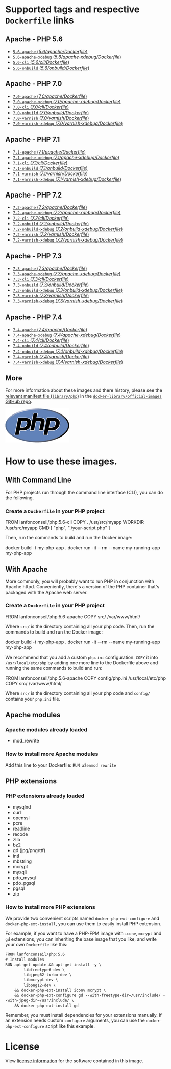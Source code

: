 # Supported tags and respective `Dockerfile` links

## Apache - PHP 5.6

- [`5.6-apache` (*5.6/apache/Dockerfile*)](https://github.com/lanfon-conseil/docker-php/blob/master/5.6/apache/Dockerfile)
- [`5.6-apache-xdebug` (*5.6/apache-xdebug/Dockerfile*)](https://github.com/lanfon-conseil/docker-php/blob/master/5.6/apache-xdebug/Dockerfile)
- [`5.6-cli` (*5.6/cli/Dockerfile*)](https://github.com/lanfon-conseil/docker-php/blob/master/5.6/cli/Dockerfile)
- [`5.6-onbuild` (*5.6/onbuild/Dockerfile*)](https://github.com/lanfon-conseil/docker-php/blob/master/5.6/onbuild/Dockerfile)

## Apache - PHP 7.0

- [`7.0-apache` (*7.0/apache/Dockerfile*)](https://github.com/lanfon-conseil/docker-php/blob/master/7.0/apache/Dockerfile)
- [`7.0-apache-xdebug` (*7.0/apache-xdebug/Dockerfile*)](https://github.com/lanfon-conseil/docker-php/blob/master/7.0/apache-xdebug/Dockerfile)
- [`7.0-cli` (*7.0/cli/Dockerfile*)](https://github.com/lanfon-conseil/docker-php/blob/master/7.0/cli/Dockerfile)
- [`7.0-onbuild` (*7.0/onbuild/Dockerfile*)](https://github.com/lanfon-conseil/docker-php/blob/master/7.0/onbuild/Dockerfile)
- [`7.0-varnish` (*7.0/varnish/Dockerfile*)](https://github.com/lanfon-conseil/docker-php/blob/master/7.0/varnish/Dockerfile)
- [`7.0-varnish-xdebug` (*7.0/varnish-xdebug/Dockerfile*)](https://github.com/lanfon-conseil/docker-php/blob/master/7.0/varnish-xdebug/Dockerfile)

## Apache - PHP 7.1

- [`7.1-apache` (*7.1/apache/Dockerfile*)](https://github.com/lanfon-conseil/docker-php/blob/master/7.1/apache/Dockerfile)
- [`7.1-apache-xdebug` (*7.1/apache-xdebug/Dockerfile*)](https://github.com/lanfon-conseil/docker-php/blob/master/7.1/apache-xdebug/Dockerfile)
- [`7.1-cli` (*7.1/cli/Dockerfile*)](https://github.com/lanfon-conseil/docker-php/blob/master/7.1/cli/Dockerfile)
- [`7.1-onbuild` (*7.1/onbuild/Dockerfile*)](https://github.com/lanfon-conseil/docker-php/blob/master/7.1/onbuild/Dockerfile)
- [`7.1-varnish` (*7.1/varnish/Dockerfile*)](https://github.com/lanfon-conseil/docker-php/blob/master/7.1/varnish/Dockerfile)
- [`7.1-varnish-xdebug` (*7.1/varnish-xdebug/Dockerfile*)](https://github.com/lanfon-conseil/docker-php/blob/master/7.1/varnish-xdebug/Dockerfile)

## Apache - PHP 7.2

- [`7.2-apache` (*7.2/apache/Dockerfile*)](https://github.com/lanfon-conseil/docker-php/blob/master/7.2/apache/Dockerfile)
- [`7.2-apache-xdebug` (*7.2/apache-xdebug/Dockerfile*)](https://github.com/lanfon-conseil/docker-php/blob/master/7.2/apache-xdebug/Dockerfile)
- [`7.2-cli` (*7.2/cli/Dockerfile*)](https://github.com/lanfon-conseil/docker-php/blob/master/7.2/cli/Dockerfile)
- [`7.2-onbuild` (*7.2/onbuild/Dockerfile*)](https://github.com/lanfon-conseil/docker-php/blob/master/7.2/onbuild/Dockerfile)
- [`7.2-onbuild-xdebug` (*7.2/onbuild-xdebug/Dockerfile*)](https://github.com/lanfon-conseil/docker-php/blob/master/7.2/onbuild-xdebug/Dockerfile)
- [`7.2-varnish` (*7.2/varnish/Dockerfile*)](https://github.com/lanfon-conseil/docker-php/blob/master/7.2/varnish/Dockerfile)
- [`7.2-varnish-xdebug` (*7.2/varnish-xdebug/Dockerfile*)](https://github.com/lanfon-conseil/docker-php/blob/master/7.2/varnish-xdebug/Dockerfile)

## Apache - PHP 7.3

- [`7.3-apache` (*7.3/apache/Dockerfile*)](https://github.com/lanfon-conseil/docker-php/blob/master/7.3/apache/Dockerfile)
- [`7.3-apache-xdebug` (*7.3/apache-xdebug/Dockerfile*)](https://github.com/lanfon-conseil/docker-php/blob/master/7.3/apache-xdebug/Dockerfile)
- [`7.3-cli` (*7.3/cli/Dockerfile*)](https://github.com/lanfon-conseil/docker-php/blob/master/7.3/cli/Dockerfile)
- [`7.3-onbuild` (*7.3/onbuild/Dockerfile*)](https://github.com/lanfon-conseil/docker-php/blob/master/7.3/onbuild/Dockerfile)
- [`7.3-onbuild-xdebug` (*7.3/onbuild-xdebug/Dockerfile*)](https://github.com/lanfon-conseil/docker-php/blob/master/7.3/onbuild-xdebug/Dockerfile)
- [`7.3-varnish` (*7.3/varnish/Dockerfile*)](https://github.com/lanfon-conseil/docker-php/blob/master/7.3/varnish/Dockerfile)
- [`7.3-varnish-xdebug` (*7.3/varnish-xdebug/Dockerfile*)](https://github.com/lanfon-conseil/docker-php/blob/master/7.3/varnish-xdebug/Dockerfile)

## Apache - PHP 7.4

- [`7.4-apache` (*7.4/apache/Dockerfile*)](https://github.com/lanfon-conseil/docker-php/blob/master/7.4/apache/Dockerfile)
- [`7.4-apache-xdebug` (*7.4/apache-xdebug/Dockerfile*)](https://github.com/lanfon-conseil/docker-php/blob/master/7.4/apache-xdebug/Dockerfile)
- [`7.4-cli` (*7.4/cli/Dockerfile*)](https://github.com/lanfon-conseil/docker-php/blob/master/7.4/cli/Dockerfile)
- [`7.4-onbuild` (*7.4/onbuild/Dockerfile*)](https://github.com/lanfon-conseil/docker-php/blob/master/7.4/onbuild/Dockerfile)
- [`7.4-onbuild-xdebug` (*7.4/onbuild-xdebug/Dockerfile*)](https://github.com/lanfon-conseil/docker-php/blob/master/7.4/onbuild-xdebug/Dockerfile)
- [`7.4-varnish` (*7.4/varnish/Dockerfile*)](https://github.com/lanfon-conseil/docker-php/blob/master/7.4/varnish/Dockerfile)
- [`7.4-varnish-xdebug` (*7.4/varnish-xdebug/Dockerfile*)](https://github.com/lanfon-conseil/docker-php/blob/master/7.4/varnish-xdebug/Dockerfile)


## More

For more information about these images and there history, please see the [relevant manifest file (`library/php`)](https://github.com/docker-library/official-images/blob/master/library/php) in the [`docker-library/official-images` GitHub repo](https://github.com/docker-library/official-images).

![logo](https://raw.githubusercontent.com/docker-library/docs/master/php/logo.png)

# How to use these images.

## With Command Line

For PHP projects run through the command line interface (CLI), you can do the following.

### Create a `Dockerfile` in your PHP project

  FROM lanfonconseil/php:5.6-cli
  COPY . /usr/src/myapp
  WORKDIR /usr/src/myapp
  CMD [ "php", "./your-script.php" ]

Then, run the commands to build and run the Docker image:

  docker build -t my-php-app .
  docker run -it --rm --name my-running-app my-php-app

## With Apache

More commonly, you will probably want to run PHP in conjunction with Apache httpd. Conveniently, there's a version of the PHP container that's packaged with the Apache web server.

### Create a `Dockerfile` in your PHP project

  FROM lanfonconseil/php:5.6-apache
  COPY src/ /var/www/html/

Where `src/` is the directory containing all your php code. Then, run the commands to build and run the Docker image:

  docker build -t my-php-app .
  docker run -it --rm --name my-running-app my-php-app

We recommend that you add a custom `php.ini` configuration. `COPY` it into `/usr/local/etc/php` by adding one more line to the Dockerfile above and running the same commands to build and run:

  FROM lanfonconseil/php:5.6-apache
  COPY config/php.ini /usr/local/etc/php
  COPY src/ /var/www/html/

Where `src/` is the directory containing all your php code and `config/` contains your `php.ini` file.

## Apache modules

### Apache modules already loaded

- mod_rewrite

### How to install more Apache modules

Add this line to your Dockerfile:
`RUN a2enmod rewrite`

## PHP extensions

### PHP extensions already loaded

- mysqlnd
- curl
- openssl
- pcre
- readline
- recode
- zlib
- bz2
- gd (jpg/png/ttf)
- intl
- mbstring
- mcrypt
- mysqli
- pdo_mysql
- pdo_pgsql
- pgsql
- zip

### How to install more PHP extensions

We provide two convenient scripts named `docker-php-ext-configure` and `docker-php-ext-install`, you can use them to easily install PHP extension.

For example, if you want to have a PHP-FPM image with `iconv`, `mcrypt` and `gd` extensions, you can inheriting the base image that you like, and write your own `Dockerfile` like this:

````docker
FROM lanfonconseil/php:5.6
# Install modules
RUN apt-get update && apt-get install -y \
        libfreetype6-dev \
        libjpeg62-turbo-dev \
        libmcrypt-dev \
        libpng12-dev \
    && docker-php-ext-install iconv mcrypt \
    && docker-php-ext-configure gd --with-freetype-dir=/usr/include/ --with-jpeg-dir=/usr/include/ \
    && docker-php-ext-install gd
````

Remember, you must install dependencies for your extensions manually. If an extension needs custom `configure` arguments, you can use the `docker-php-ext-configure` script like this example.

# License

View [license information](http://php.net/license/) for the software contained in this image.
